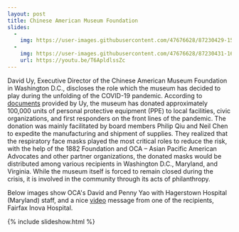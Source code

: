 ```yaml
---
layout: post
title: Chinese American Museum Foundation
slides:
  -
    img: https://user-images.githubusercontent.com/47676628/87230429-155e0400-c37e-11ea-9f4c-9e85f05311b6.jpg
  -
    img: https://user-images.githubusercontent.com/47676628/87230431-168f3100-c37e-11ea-8414-ee69c8ba4bea.jpg
    url: https://youtu.be/T6ApldlssZc
---   
```


David Uy, Executive Director of the Chinese American Museum Foundation in Washington D.C., discloses the role which the museum has decided to play during the unfolding of the COVID-19 pandemic. According to [documents](https://github.com/moca40/moca40.github.io/blob/master/assets/Press%20Release%20CAMDC%20Donates%20Face%20Masks%20Metro%20DC%204-5-20.pdf) provided by Uy, the museum has donated approximately 100,000 units of personal protective equipment (PPE) to local facilities, civic organizations, and first responders on the front lines of the pandemic. The donation was mainly facilitated by board members Philip Qiu and Neil Chen to expedite the manufacturing and shipment of supplies. They realized that the respiratory face masks played the most critical roles to reduce the risk, with the help of the 1882 Foundation and OCA – Asian Pacific American Advocates and other partner organizations, the donated masks would be  distributed among various recipients in Washington D.C., Maryland, and Virginia. While the museum itself is forced to remain closed during the crisis, it is involved in the community through its acts of philanthropy. 

Below images show OCA's David and Penny Yao with Hagerstown Hospital (Maryland) staff, and a nice [video](https://youtu.be/T6ApldlssZc) message from one of the recipients, Fairfax Inova Hospital.

{% include slideshow.html %}
